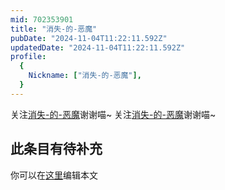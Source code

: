 ```yaml
---
mid: 702353901
title: "消失-的-恶魔"
pubDate: "2024-11-04T11:22:11.592Z"
updatedDate: "2024-11-04T11:22:11.592Z"
profile:
  {
    Nickname: ["消失-的-恶魔"],
  }
---
```


关注[消失-的-恶魔](https://space.bilibili.com/702353901)谢谢喵~ 关注[消失-的-恶魔](https://space.bilibili.com/702353901)谢谢喵~

## 此条目有待补充
你可以在[这里](https://github.com/Yuhanawa/VTuber.ICU-Content/edit/master/v/消失-的-恶魔/index.md)编辑本文
